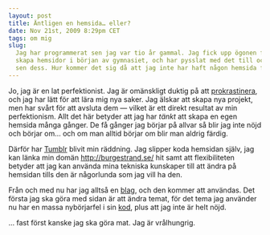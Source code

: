 ```yaml
---
layout: post
title: Äntligen en hemsida… eller?
date: Nov 21st, 2009 8:29pm CET
tags: om mig
slug:
  Jag har programmerat sen jag var tio år gammal. Jag fick upp ögonen för att
  skapa hemsidor i början av gymnasiet, och har pysslat med det till och från
  sen dess. Hur kommer det sig då att jag inte har haft någon hemsida förrän nu?
---
```


Jo, jag är en lat perfektionist. Jag är omänskligt duktig på att [prokrastinera](http://sv.wiktionary.org/wiki/prokrastinera), och jag har lätt för att lära mig nya saker. Jag älskar att skapa nya projekt, men har svårt för att avsluta dem — vilket är ett direkt resultat av min perfektionism. Allt det här betyder att jag har *tänkt* att skapa en egen hemsida många gånger. De få gånger jag börjar på allvar så blir jag inte nöjd och börjar om… och om man alltid börjar om blir man aldrig färdig.

Därför har [Tumblr](http://www.tumblr.com/) blivit min räddning. Jag slipper koda hemsidan själv, jag kan länka min domän <http://burgestrand.se/> hit samt att flexibiliteten betyder att jag kan använda mina tekniska kunskaper till att ändra på hemsidan tills den är någorlunda som jag vill ha den.

Från och med nu har jag alltså en [blag](http://xkcd.com/148/), och den kommer att användas. Det första jag ska göra med sidan är att ändra temat, för det tema jag använder nu har en massa nybörjarfel i sin [kod](http://sv.wikipedia.org/wiki/K%C3%A4llkod), plus att jag inte är helt nöjd.

… fast först kanske jag ska göra mat. Jag är vrålhungrig.